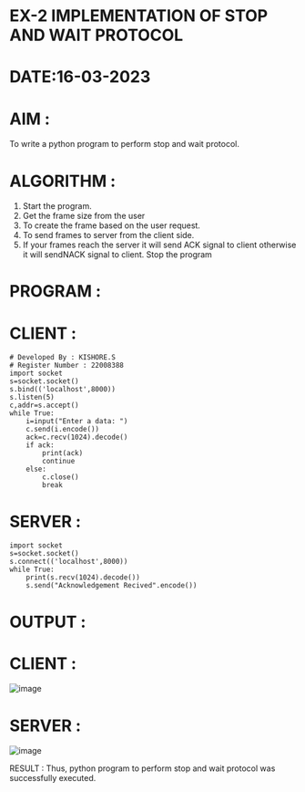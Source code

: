 # EX-2 IMPLEMENTATION OF STOP AND WAIT PROTOCOL

# DATE:16-03-2023

# AIM :
To write a python program to perform stop and wait protocol.


# ALGORITHM :
1. Start the program.
2. Get the frame size from the user
3. To create the frame based on the user request.
4. To send frames to server from the client side.
5. If your frames reach the server it will send ACK signal to client otherwise it will sendNACK signal to client.
   Stop the program

# PROGRAM :
# CLIENT :
```
# Developed By : KISHORE.S
# Register Number : 22008388
import socket
s=socket.socket()
s.bind(('localhost',8000))
s.listen(5)
c,addr=s.accept()
while True:
    i=input("Enter a data: ")
    c.send(i.encode())
    ack=c.recv(1024).decode()
    if ack:
        print(ack)
        continue
    else:
        c.close()
        break
```
# SERVER :
```
import socket
s=socket.socket()
s.connect(('localhost',8000))
while True:
    print(s.recv(1024).decode())
    s.send("Acknowledgement Recived".encode())
```
# OUTPUT :

# CLIENT :
![image](https://github.com/Kishore2o/EX-2/assets/118679883/50bcdc11-e4de-4b5b-bd92-ad7b72d281e7)

# SERVER :
![image](https://github.com/Kishore2o/EX-2/assets/118679883/edef0328-a979-46ca-9bec-2cef58a005e5)


RESULT :
Thus, python program to perform stop and wait protocol was successfully executed.


